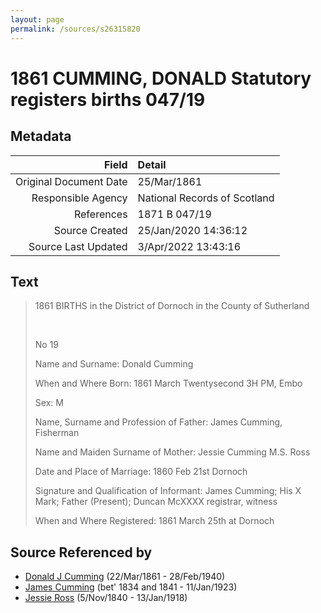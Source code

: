 ```yaml
---
layout: page
permalink: /sources/s26315820
---
```


# 1861 CUMMING, DONALD Statutory registers births 047/19

## Metadata

Field | Detail
---:|:---
Original Document Date | 25/Mar/1861
Responsible Agency | National Records of Scotland
References | 1871 B 047/19
Source Created | 25/Jan/2020 14:36:12
Source Last Updated | 3/Apr/2022 13:43:16

## Text

> 1861 BIRTHS in the District of Dornoch in the County of Sutherland
>
> <br/>
>
> No 19
>
> Name and Surname: Donald Cumming
>
> When  and Where Born: 1861 March Twentysecond 3H PM, Embo
>
> Sex: M
>
> Name, Surname and Profession of Father: James Cumming, Fisherman
>
> Name and Maiden Surname of Mother: Jessie Cumming M.S. Ross
>
> Date and Place of Marriage: 1860 Feb 21st Dornoch
>
> Signature and Qualification of Informant: James Cumming; His X Mark; Father (Present); Duncan McXXXX registrar, witness
>
> When and Where Registered: 1861 March 25th at Dornoch
>

## Source Referenced by

* [Donald J Cumming](../people/@20465544@-donald-j-cumming-b1861-3-22-d1940-2-28.md) (22/Mar/1861 - 28/Feb/1940)
* [James Cumming](../people/@66384942@-james-cumming-b1834~1841-d1923-1-11.md) (bet' 1834 and 1841 - 11/Jan/1923)
* [Jessie Ross](../people/@60546968@-jessie-ross-b1840-11-5-d1918-1-13.md) (5/Nov/1840 - 13/Jan/1918)
